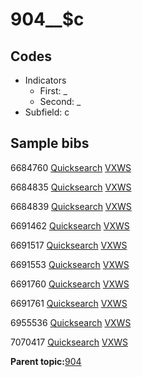# 904\_\_$c

## Codes

-   Indicators
    -   First: \_
    -   Second: \_
-   Subfield: c

## Sample bibs

6684760 [Quicksearch](https://search.library.yale.edu/catalog/6684760) [VXWS](http://prodorbis.library.yale.edu:7014/vxws/GetHoldingsService?bibId=6684760)

6684835 [Quicksearch](https://search.library.yale.edu/catalog/6684835) [VXWS](http://prodorbis.library.yale.edu:7014/vxws/GetHoldingsService?bibId=6684835)

6684839 [Quicksearch](https://search.library.yale.edu/catalog/6684839) [VXWS](http://prodorbis.library.yale.edu:7014/vxws/GetHoldingsService?bibId=6684839)

6691462 [Quicksearch](https://search.library.yale.edu/catalog/6691462) [VXWS](http://prodorbis.library.yale.edu:7014/vxws/GetHoldingsService?bibId=6691462)

6691517 [Quicksearch](https://search.library.yale.edu/catalog/6691517) [VXWS](http://prodorbis.library.yale.edu:7014/vxws/GetHoldingsService?bibId=6691517)

6691553 [Quicksearch](https://search.library.yale.edu/catalog/6691553) [VXWS](http://prodorbis.library.yale.edu:7014/vxws/GetHoldingsService?bibId=6691553)

6691760 [Quicksearch](https://search.library.yale.edu/catalog/6691760) [VXWS](http://prodorbis.library.yale.edu:7014/vxws/GetHoldingsService?bibId=6691760)

6691761 [Quicksearch](https://search.library.yale.edu/catalog/6691761) [VXWS](http://prodorbis.library.yale.edu:7014/vxws/GetHoldingsService?bibId=6691761)

6955536 [Quicksearch](https://search.library.yale.edu/catalog/6955536) [VXWS](http://prodorbis.library.yale.edu:7014/vxws/GetHoldingsService?bibId=6955536)

7070417 [Quicksearch](https://search.library.yale.edu/catalog/7070417) [VXWS](http://prodorbis.library.yale.edu:7014/vxws/GetHoldingsService?bibId=7070417)

**Parent topic:**[904](../../tags/904/904.md)

